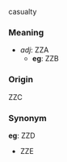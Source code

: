 casualty
### Meaning
+ _adj_: ZZA
	+ __eg__: ZZB

### Origin

ZZC

### Synonym

__eg__: ZZD

+ ZZE


